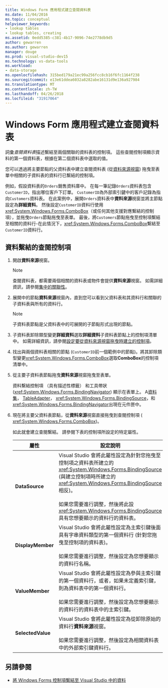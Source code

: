```yaml
---
title: Windows Form 應用程式建立查閱資料表
ms.date: 11/04/2016
ms.topic: conceptual
helpviewer_keywords:
- lookup tables
- lookup tables, creating
ms.assetid: 0edd5385-c381-4b17-9096-74e2778db9d5
author: gewarren
ms.author: gewarren
manager: douge
ms.prod: visual-studio-dev15
ms.technology: vs-data-tools
ms.workload:
- data-storage
ms.openlocfilehash: 315bed179a21ec99a256fcc8cb16f6fc1164f238
ms.sourcegitcommit: e13e61ddea6032a8282abe16131d9e136a927984
ms.translationtype: MT
ms.contentlocale: zh-TW
ms.lasthandoff: 04/26/2018
ms.locfileid: "31917064"
---
```

# <a name="create-lookup-tables-in-windows-forms-applications"></a>Windows Form 應用程式建立查閱資料表
詞彙*查閱資料表*描述繫結至兩個關聯的資料表的控制項。 這些查閱控制項顯示資料的第一個資料表，根據在第二個資料表中選取的值。

 您可以透過將主要節點的父資料表中建立查閱資料表 (從[資料來源視窗](add-new-data-sources.md)) 拖曳至表單中相關的子資料表的資料行已繫結的控制項。

 例如，假設資料表的`Orders`銷售資料庫中。 在每一筆記錄`Orders`資料表包含`CustomerID`，指出哪位客戶下訂單。 `CustomerID`為外部索引鍵中的客戶記錄為指向`Customers`資料表。 在此案例中，展開`Orders`資料表中**資料來源**視窗並將主節點設定為**詳細資料**。 然後設定`CustomerID`資料行使用<xref:System.Windows.Forms.ComboBox>（或任何其他支援對應繫結的控制項），並拖曳`Orders`節點拖曳至表單。 最後，將`Customers`節點拖曳至控制項繫結至相關的資料行-在此情況下，<xref:System.Windows.Forms.ComboBox>繫結至`CustomerID`資料行。

## <a name="to-databind-a-lookup-control"></a>資料繫結的查閱控制項

1.  開啟**資料來源**視窗。

    > [!NOTE]
    >  查閱資料表，都需要兩個相關的資料表或物件會提供**資料來源**視窗。 如需詳細資訊，請參閱[集中的關聯性](relationships-in-datasets.md)。

2.  展開中的節點**資料來源**視窗內，直到您可以看到父資料表和其資料行和關聯的子資料表與所有的資料行。

    > [!NOTE]
    >  子資料表節點是父資料表中的可展開的子節點形式出現的節點。

3.  子資料表卸除類型變更**詳細資料**選取**詳細資料**子資料表節點上的控制項清單中。 如需詳細資訊，請參閱[設定要從資料來源視窗拖曳時建立的控制項](../data-tools/set-the-control-to-be-created-when-dragging-from-the-data-sources-window.md)。

4.  找出與兩個資料表相關的節點 (`CustomerID`前一個範例中的節點)。將其卸除類型變更<xref:System.Windows.Forms.ComboBox>選取**ComboBox**的控制項清單中。

5.  從主要子資料表節點拖曳**資料來源**視窗拖曳至表單。

     資料繫結控制項 （具有描述性標籤） 和工具帶狀 (<xref:System.Windows.Forms.BindingNavigator>) 顯示在表單上。 A[資料集](../data-tools/dataset-tools-in-visual-studio.md)， [TableAdapter](../data-tools/create-and-configure-tableadapters.md)， <xref:System.Windows.Forms.BindingSource>，和<xref:System.Windows.Forms.BindingNavigator>出現在元件匣中。

6.  現在將主要父資料表節點，從**資料來源**視窗直接拖曳到查閱控制項 ( <xref:System.Windows.Forms.ComboBox>)。

     如此就會建立查閱繫結。 請參閱下表的控制項所設定的特定屬性。

    |屬性|設定說明|
    |--------------|----------------------------|
    |**DataSource**|Visual Studio 會將此屬性設定為針對您拖曳至控制項之資料表所建立的 <xref:System.Windows.Forms.BindingSource> (與建立控制項時所建立的 <xref:System.Windows.Forms.BindingSource> 相反)。<br /><br /> 如果您需要進行調整，然後將此設<xref:System.Windows.Forms.BindingSource>具有您想要顯示的資料行的資料表。|
    |**DisplayMember**|Visual Studio 會將此屬性設定為主索引鍵後面具有字串資料類型的第一個資料行 (針對您拖曳至控制項的資料表)。<br /><br /> 如果您需要進行調整，然後設定為您想要顯示的資料行名稱。|
    |**ValueMember**|Visual Studio 會將此屬性設定為參與主索引鍵的第一個資料行，或者，如果未定義索引鍵，則為資料表中的第一個資料行。<br /><br /> 如果您需要進行調整，然後設定為您想要顯示的資料行的資料表中的主索引鍵。|
    |**SelectedValue**|Visual Studio 會將此屬性設定為從卸除原始的資料行**資料來源**視窗。<br /><br /> 如果您需要進行調整，然後設定為相關資料表中的外部索引鍵資料行。|

## <a name="see-also"></a>另請參閱

- [將 Windows Forms 控制項繫結至 Visual Studio 中的資料](../data-tools/bind-windows-forms-controls-to-data-in-visual-studio.md)